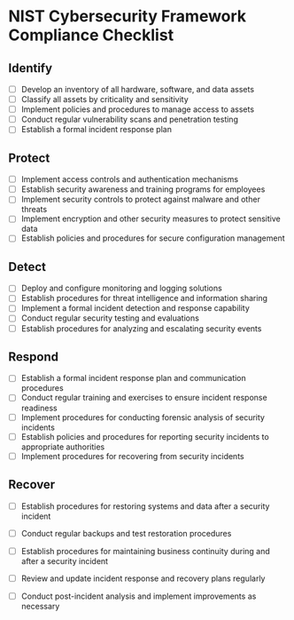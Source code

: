 # NIST Cybersecurity Framework Compliance Checklist

## Identify

- [ ] Develop an inventory of all hardware, software, and data assets
- [ ] Classify all assets by criticality and sensitivity
- [ ] Implement policies and procedures to manage access to assets
- [ ] Conduct regular vulnerability scans and penetration testing
- [ ] Establish a formal incident response plan

## Protect

- [ ] Implement access controls and authentication mechanisms
- [ ] Establish security awareness and training programs for employees
- [ ] Implement security controls to protect against malware and other threats
- [ ] Implement encryption and other security measures to protect sensitive data
- [ ] Establish policies and procedures for secure configuration management

## Detect

- [ ] Deploy and configure monitoring and logging solutions
- [ ] Establish procedures for threat intelligence and information sharing
- [ ] Implement a formal incident detection and response capability
- [ ] Conduct regular security testing and evaluations
- [ ] Establish procedures for analyzing and escalating security events

## Respond

- [ ] Establish a formal incident response plan and communication procedures
- [ ] Conduct regular training and exercises to ensure incident response readiness
- [ ] Implement procedures for conducting forensic analysis of security incidents
- [ ] Establish policies and procedures for reporting security incidents to appropriate authorities
- [ ] Implement procedures for recovering from security incidents

## Recover

- [ ] Establish procedures for restoring systems and data after a security incident
- [ ] Conduct regular backups and test restoration procedures
- [ ] Establish procedures for maintaining business continuity during and after a security incident
- [ ] Review and update incident response and recovery plans regularly
- [ ] Conduct post-incident analysis and implement improvements as necessary

